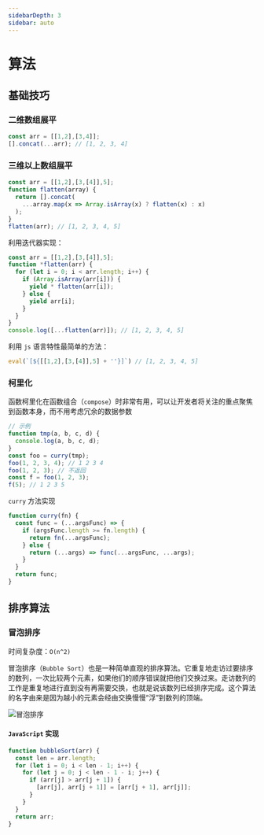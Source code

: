 ```yaml
---
sidebarDepth: 3
sidebar: auto
---
```


# 算法

## 基础技巧

### 二维数组展平

```js
const arr = [[1,2],[3,4]];
[].concat(...arr); // [1, 2, 3, 4]
```

### 三维以上数组展平

```js
const arr = [[1,2],[3,[4]],5];
function flatten(array) {
  return [].concat(
    ...array.map(x => Array.isArray(x) ? flatten(x) : x)
  );
}
flatten(arr); // [1, 2, 3, 4, 5]
```

利用迭代器实现：
```js
const arr = [[1,2],[3,[4]],5];
function *flatten(arr) {
  for (let i = 0; i < arr.length; i++) {
    if (Array.isArray(arr[i])) {
      yield * flatten(arr[i]);
    } else {
      yield arr[i];
    }
  }
}
console.log([...flatten(arr)]); // [1, 2, 3, 4, 5]
```

利用 `js` 语言特性最简单的方法：
```js
eval(`[${[[1,2],[3,[4]],5] + ''}]`) // [1, 2, 3, 4, 5]
```

### 柯里化

函数柯里化在函数组合（`compose`）时非常有用，可以让开发者将关注的重点聚焦到函数本身，而不用考虑冗余的数据参数

```js
// 示例
function tmp(a, b, c, d) {
  console.log(a, b, c, d);
}
const foo = curry(tmp);
foo(1, 2, 3, 4); // 1 2 3 4
foo(1, 2, 3); // 不返回
const f = foo(1, 2, 3);
f(5); // 1 2 3 5
```
`curry` 方法实现
```js
function curry(fn) {
  const func = (...argsFunc) => {
    if (argsFunc.length >= fn.length) {
      return fn(...argsFunc);
    } else {
      return (...args) => func(...argsFunc, ...args);
    }
  }
  return func;
}
```

## 排序算法

### 冒泡排序

时间复杂度：`O(n^2)`

冒泡排序（`Bubble Sort`）也是一种简单直观的排序算法。它重复地走访过要排序的数列，一次比较两个元素，如果他们的顺序错误就把他们交换过来。走访数列的工作是重复地进行直到没有再需要交换，也就是说该数列已经排序完成。这个算法的名字由来是因为越小的元素会经由交换慢慢“浮”到数列的顶端。

![冒泡排序](~@img/paixu-maopao.gif)

#### `JavaScript` 实现

```js
function bubbleSort(arr) {
  const len = arr.length;
  for (let i = 0; i < len - 1; i++) {
    for (let j = 0; j < len - 1 - i; j++) {
      if (arr[j] > arr[j + 1]) {
        [arr[j], arr[j + 1]] = [arr[j + 1], arr[j]];
      }
    }
  }
  return arr;
}
```
